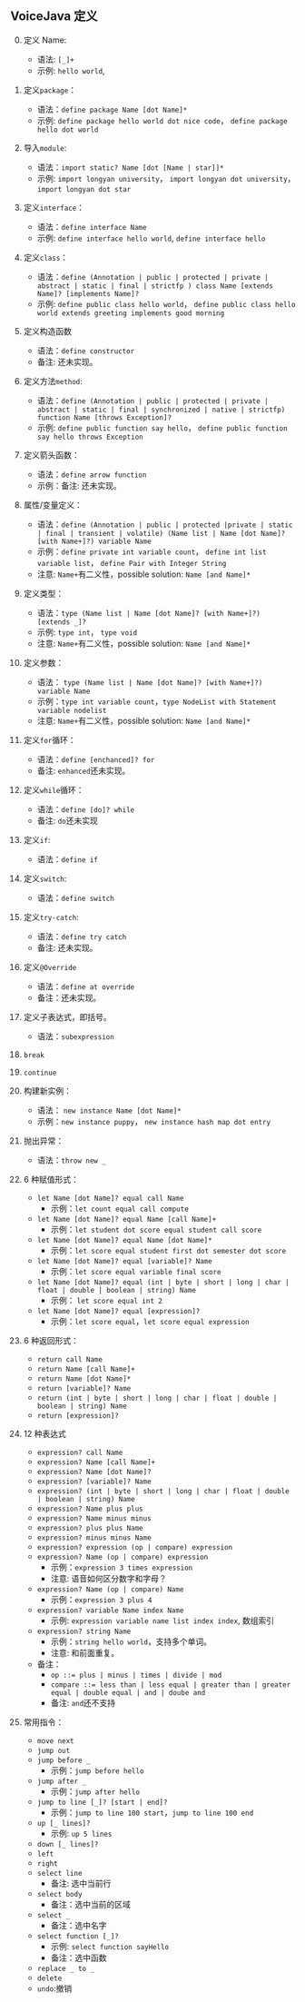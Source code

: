 ## VoiceJava 定义

0.  定义 Name:
    - 语法: `[_]+`
    - 示例: `hello world`,
1.  定义`package`：
    - 语法：`define package Name [dot Name]*`
    - 示例: `define package hello world dot nice code`， `define package hello dot world`
2.  导入`module`:
    - 语法：`import static? Name [dot [Name | star]]*`
    - 示例: `import longyan university`， `import longyan dot university`， `import longyan dot star`
3.  定义`interface`：
    - 语法：`define interface Name`
    - 示例: `define interface hello world`, `define interface hello`
4.  定义`class`：
    - 语法：`define (Annotation | public | protected | private | abstract | static | final | strictfp ) class Name [extends Name]? [implements Name]?`
    - 示例: `define public class hello world`， `define public class hello world extends greeting implements good morning`
5.  定义构造函数
    - 语法：`define constructor`
    - 备注: 还未实现。
6.  定义方法`method`:
    - 语法：`define (Annotation | public | protected | private | abstract | static | final | synchronized | native | strictfp) function Name [throws Exception]?`
    - 示例: `define public function say hello`， `define public function say hello throws Exception`
7.  定义箭头函数：
    - 语法：`define arrow function`
    - 示例：备注: 还未实现。
8.  属性/变量定义：
    - 语法：`define (Annotation | public | protected |private | static | final | transient | volatile) (Name list | Name [dot Name]? [with Name+]?) variable Name`
    - 示例：`define private int variable count`， `define int list variable list`， `define Pair with Integer String`
    - 注意: `Name+`有二义性，possible solution: `Name [and Name]*`
9.  定义类型：

    - 语法：`type (Name list | Name [dot Name]? [with Name+]?) [extends _]?`
    - 示例: `type int`， `type void`
    - 注意: `Name+`有二义性，possible solution: `Name [and Name]*`

10. 定义参数：

    - 语法： `type (Name list | Name [dot Name]? [with Name+]?) variable Name`
    - 示例：`type int variable count`，`type NodeList with Statement variable nodelist`
    - 注意: `Name+`有二义性，possible solution: `Name [and Name]*`

11. 定义`for`循环：

    - 语法：`define [enchanced]? for`
    - 备注: `enhanced`还未实现。

12. 定义`while`循环：

    - 语法：`define [do]? while`
    - 备注: `do`还未实现

13. 定义`if`:

    - 语法：`define if`

14. 定义`switch`:

    - 语法：`define switch`

15. 定义`try-catch`:

    - 语法：`define try catch`
    - 备注: 还未实现。

16. 定义`@Override`

    - 语法：`define at override`
    - 备注：还未实现。

17. 定义子表达式，即括号。

    - 语法：`subexpression`

18. `break`

19. `continue`

20. 构建新实例：

    - 语法： `new instance Name [dot Name]*`
    - 示例：`new instance puppy`， `new instance hash map dot entry`

21. 抛出异常：

    - 语法：`throw new _`

22. 6 种赋值形式：

    - `let Name [dot Name]? equal call Name`
      - 示例：`let count equal call compute`
    - `let Name [dot Name]? equal Name [call Name]+`
      - 示例：`let student dot score equal student call score`
    - `let Name [dot Name]? equal Name [dot Name]*`
      - 示例：`let score equal student first dot semester dot score`
    - `let Name [dot Name]? equal [variable]? Name`
      - 示例：`let score equal variable final score`
    - `let Name [dot Name]? equal (int | byte | short | long | char | float | double | boolean | string) Name`
      - 示例： `let score equal int 2`
    - `let Name [dot Name]? equal [expression]?`
      - 示例：`let score equal`，`let score equal expression`

23. 6 种返回形式：

    - `return call Name`
    - `return Name [call Name]+`
    - `return Name [dot Name]*`
    - `return [variable]? Name`
    - `return (int | byte | short | long | char | float | double | boolean | string) Name`
    - `return [expression]?`

24. 12 种表达式

    - `expression? call Name`
    - `expression? Name [call Name]+`
    - `expression? Name [dot Name]?`
    - `expression? [variable]? Name`
    - `expression? (int | byte | short | long | char | float | double | boolean | string) Name`
    - `expression? Name plus plus`
    - `expression? Name minus minus`
    - `expression? plus plus Name`
    - `expression? minus minus Name`
    - `expression? expression (op | compare) expression`
    - `expression? Name (op | compare) expression`
      - 示例：`expression 3 times expression`
      - 注意: 语音如何区分数字和字母？
    - `expression? Name (op | compare) Name`
      - 示例：`expression 3 plus 4`
    - `expression? variable Name index Name`
      - 示例: `expression variable name list index index`, 数组索引
    - `expression? string Name`
      - 示例：`string hello world`，支持多个单词。
      - 注意: 和前面重复。
    - 备注：
      - `op ::= plus | minus | times | divide | mod`
      - `compare ::= less than | less equal | greater than | greater equal | double equal | and | doube and`
      - 备注: `and`还不支持

25. 常用指令：
    - `move next`
    - `jump out`
    - `jump before _`
      - 示例：`jump before hello`
    - `jump after _`
      - 示例：`jump after hello`
    - `jump to line [_]? [start | end]?`
      - 示例：`jump to line 100 start`，`jump to line 100 end`
    - `up [_ lines]?`
      - 示例: `up 5 lines`
    - `down [_ lines]?`
    - `left`
    - `right`
    - `select line`
      - 备注: 选中当前行
    - `select body`
      - 备注：选中当前的区域
    - `select _`
      - 备注：选中名字
    - `select function [_]? `
      - 示例: `select function sayHello`
      - 备注：选中函数
    - `replace _ to _`
    - `delete`
    - `undo`:撤销
